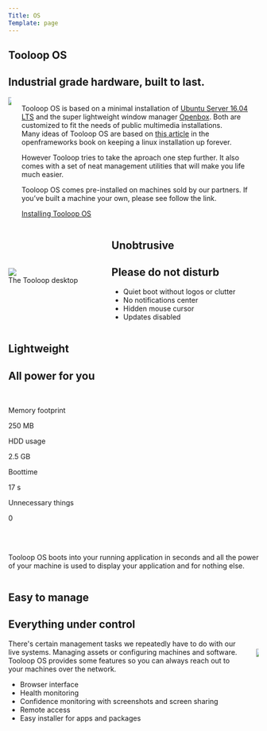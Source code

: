 ```yaml
---
Title: OS
Template: page
---
```


<section class="section hero is-light is-bold">
    <div class="container">
        <div class="hero-body">
            <h1 class="title has-text-centered">Tooloop OS</h1>
            <h2 class="subtitle has-text-centered">Industrial grade hardware, built to last.</h2>
        </div>
    </div>
    <div class="container">
        <div class="columns ">
            <div class="column">
                <img src="%base_url%/assets/system_overview.png">
            </div>
            <div class="column">
                <div class="content">
                    <p>Tooloop OS is based on a minimal installation of <a href="https://www.ubuntu.com/server" class="has-text-link">Ubuntu Server 16.04 LTS</a> and the super lightweight window manager <a href="http://www.openbox.org" class="has-text-link">Openbox</a>. Both are customized to fit the needs of public multimedia installations.<br>
                    Many ideas of Tooloop OS are based on <a href="http://openframeworks.cc/ofBook/chapters/installation_up_4evr_linux.html" class="has-text-link">this article</a> in the openframeworks book on keeping a linux installation up forever.
                    </p>
                    <p>However Tooloop tries to take the aproach one step further. It also comes with a set of neat management utilities that will make you life much easier.</p>
                    <p>Tooloop OS comes pre-installed on machines sold by our partners. If you’ve built a machine your own, please see follow the link.</p>
                    <p><a class="button is-primary" href="Manual/Installation/Installation"><span class="icon"><i class="fa fa-book has-text-white"></i></span> <span>Installing Tooloop OS</span></a></p>
                </div>
            </div>
        </div>
    </div>
</section>

<section class="section is-medium">
    <div class="container">
        <div class="columns " style="align-items: center;">
            <div class="column is-8">
                <div class="has-ribbon-bottom">
                    <img src="%base_url%/assets/manual/desktop.png">
                    <div class="ribbon is-dark">The Tooloop desktop</div>
                </div>
            </div>
            <div class="column is-4">
                <h1 class="title">Unobtrusive</h1>
                <h2 class="subtitle">Please do not disturb</h2>
                <div class="content">
                    <ul class="icon-list">
                        <li><i class="fa fa-check has-text-primary"></i> Quiet boot without logos or clutter</li>
                        <li><i class="fa fa-check has-text-primary"></i> No notifications center</li>
                        <li><i class="fa fa-check has-text-primary"></i> Hidden mouse cursor</li>
                        <li><i class="fa fa-check has-text-primary"></i> Updates disabled</li>
                    </ul>
                </div>
            </div>
        </div>
    </div>
</section>

<section class="section hero is-light">
    <div class="container has-text-centered">
        <h1 class="title">Lightweight</h1>
        <h2 class="subtitle">All power for you</h2>
        <div class="level" style="margin: 3rem 0;">
            <div class="level-item">
                <div>
                    <p class="heading">Memory footprint</p>
                    <p class="title">250 MB</p>
                </div>
            </div>
            <div class="level-item has-text-centered">
                <div>
                    <p class="heading">HDD usage</p>
                    <p class="title">2.5 GB</p>
                </div>
            </div>
            <div class="level-item has-text-centered">
                <div>
                    <p class="heading">Boottime</p>
                    <p class="title">17 s</p>
                </div>
            </div>
            <div class="level-item has-text-centered">
                <div>
                    <p class="heading">Unnecessary things</p>
                    <p class="title">0</p>
                </div>
            </div>
        </div>
        <div class="columns is-multiline">
            <div class="column is-6 is-offset-3 content">
                <p>Tooloop OS boots into your running application in seconds and all the power of your machine is used to display your application and for nothing else.</p>
            </div>
        </div>
    </div>
</section>

<section class="section is-medium">
    <div class="container">
        <div class="columns " style="align-items: center;">
            <div class="column is-4">
                <h1 class="title">Easy to manage</h1>
                <h2 class="subtitle">Everything under control</h2>
                <div class="content">
                    <p>There's certain management tasks we repeatedly have to do with our live systems. Managing assets or configuring machines and software. Tooloop OS provides some features so you can always reach out to your machines over the network.</p>
                    <ul class="icon-list">
                        <li><i class="fa fa-check has-text-primary"></i> Browser interface</li>
                        <li><i class="fa fa-check has-text-primary"></i> Health monitoring</li>
                        <li><i class="fa fa-check has-text-primary"></i> Confidence monitoring with screenshots and screen sharing</li>
                        <li><i class="fa fa-check has-text-primary"></i> Remote access</li>
                        <li><i class="fa fa-check has-text-primary"></i> Easy installer for apps and packages</li>
                    </ul>
                </div>
            </div>
            <div class="column is-8">
                <img src="%base_url%/assets/manual/settings-server.png">
            </div>
        </div>
    </div>
</section>